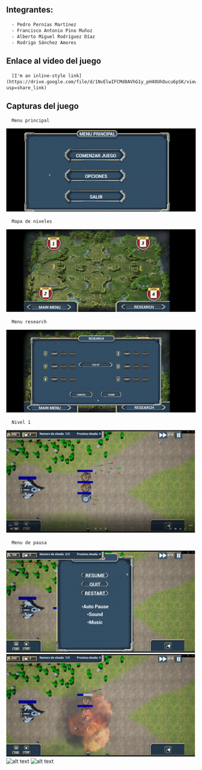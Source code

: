 ## Integrantes:
      - Pedro Pernías Martínez
      - Francisco Antonio Pino Muñoz
      - Alberto Miguel Rodríguez Díaz
      - Rodrigo Sánchez Amores
      
## Enlace al video del juego

      [I'm an inline-style link](https://drive.google.com/file/d/1NvElwIFCMd0AVhG1y_pH40UhOucu6pSK/view?usp=share_link)

## Capturas del juego

      Menu principal
![alt text](https://github.com/SrOverlord/PruebaPGV/blob/FinalFinal/ScreenShots/capMenuPrincipal.png)

      Mapa de niveles
![alt text](https://github.com/SrOverlord/PruebaPGV/blob/FinalFinal/ScreenShots/capMapa.png)

      Menu research
![alt text](https://github.com/SrOverlord/PruebaPGV/blob/FinalFinal/ScreenShots/capResearch.png)

      Nivel 1
![alt text](https://github.com/SrOverlord/PruebaPGV/blob/FinalFinal/ScreenShots/CapMainGame.png)

      Menu de pausa
![alt text](https://github.com/SrOverlord/PruebaPGV/blob/FinalFinal/ScreenShots/CapPauseMode.png)
![alt text](https://github.com/SrOverlord/PruebaPGV/blob/FinalFinal/ScreenShots/CapExplosion.png)
![alt text](https://github.com/SrOverlord/PruebaPGV/blob/FinalFinal/ScreenShots/CapCamaraCa%C3%B1on.png)
![alt text](https://github.com/SrOverlord/PruebaPGV/blob/FinalFinal/ScreenShots/CapCamaraAra%C3%B1a.jpg)
